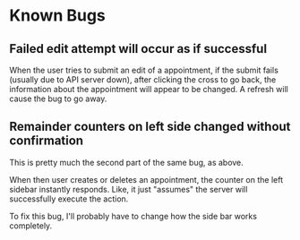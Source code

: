 # Known Bugs

## Failed edit attempt will occur as if successful
When the user tries to submit an edit of a appointment, if the submit fails (usually due to API server down), after clicking the cross to go back, the information about the appointment will appear to be changed. A refresh will cause the bug to go away.

## Remainder counters on left side changed without confirmation
  
This is pretty much the second part of the same bug, as above.

When then user creates or deletes an appointment, the counter on the left sidebar instantly responds.
Like, it just "assumes" the server will successfully execute the action.

To fix this bug, I'll probably have to change how the side bar works completely.